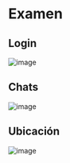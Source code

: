 # Examen

## Login

![image](https://github.com/MCris29/apps-moviles-examen.git/blob/master/images/login.png)

## Chats

![image](https://raw.githubusercontent.com/mcris29/ionic-apps-moviles/images/mapa.png)

## Ubicación

![image](https://raw.githubusercontent.com/mcris29/ionic-apps-moviles/images/mapa.png)
